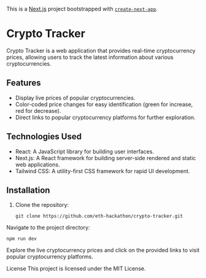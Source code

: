 This is a [Next.js](https://nextjs.org/) project bootstrapped with [`create-next-app`](https://github.com/vercel/next.js/tree/canary/packages/create-next-app).

# Crypto Tracker

Crypto Tracker is a web application that provides real-time cryptocurrency prices, allowing users to track the latest information about various cryptocurrencies.

## Features

- Display live prices of popular cryptocurrencies.
- Color-coded price changes for easy identification (green for increase, red for decrease).
- Direct links to popular cryptocurrency platforms for further exploration.

## Technologies Used

- React: A JavaScript library for building user interfaces.
- Next.js: A React framework for building server-side rendered and static web applications.
- Tailwind CSS: A utility-first CSS framework for rapid UI development.

## Installation

1. Clone the repository:

   ```
   git clone https://github.com/eth-hackathon/crypto-tracker.git
   ```
   
Navigate to the project directory:
   ```
   npm run dev
   ```

Explore the live cryptocurrency prices and click on the provided links to visit popular cryptocurrency platforms.

License
This project is licensed under the MIT License.
